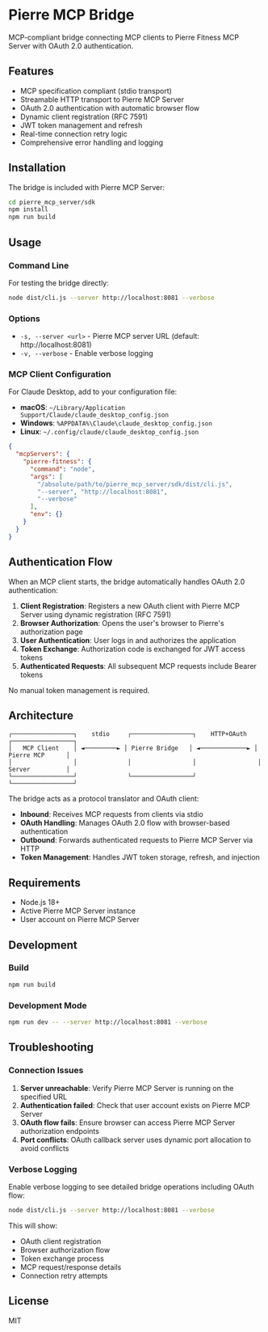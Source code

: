 # Pierre MCP Bridge

MCP-compliant bridge connecting MCP clients to Pierre Fitness MCP Server with OAuth 2.0 authentication.

## Features

- MCP specification compliant (stdio transport)
- Streamable HTTP transport to Pierre MCP Server
- OAuth 2.0 authentication with automatic browser flow
- Dynamic client registration (RFC 7591)
- JWT token management and refresh
- Real-time connection retry logic
- Comprehensive error handling and logging

## Installation

The bridge is included with Pierre MCP Server:

```bash
cd pierre_mcp_server/sdk
npm install
npm run build
```

## Usage

### Command Line

For testing the bridge directly:

```bash
node dist/cli.js --server http://localhost:8081 --verbose
```

### Options

- `-s, --server <url>` - Pierre MCP server URL (default: http://localhost:8081)
- `-v, --verbose` - Enable verbose logging

### MCP Client Configuration

For Claude Desktop, add to your configuration file:

- **macOS**: `~/Library/Application Support/Claude/claude_desktop_config.json`
- **Windows**: `%APPDATA%\Claude\claude_desktop_config.json`
- **Linux**: `~/.config/claude/claude_desktop_config.json`

```json
{
  "mcpServers": {
    "pierre-fitness": {
      "command": "node",
      "args": [
        "/absolute/path/to/pierre_mcp_server/sdk/dist/cli.js",
        "--server", "http://localhost:8081",
        "--verbose"
      ],
      "env": {}
    }
  }
}
```

## Authentication Flow

When an MCP client starts, the bridge automatically handles OAuth 2.0 authentication:

1. **Client Registration**: Registers a new OAuth client with Pierre MCP Server using dynamic registration (RFC 7591)
2. **Browser Authorization**: Opens the user's browser to Pierre's authorization page
3. **User Authentication**: User logs in and authorizes the application
4. **Token Exchange**: Authorization code is exchanged for JWT access tokens
5. **Authenticated Requests**: All subsequent MCP requests include Bearer tokens

No manual token management is required.

## Architecture

```
┌─────────────────┐    stdio     ┌─────────────────┐    HTTP+OAuth   ┌─────────────────┐
│   MCP Client    │ ◄─────────► │ Pierre Bridge   │ ◄─────────────► │ Pierre MCP      │
│                 │              │                 │                 │ Server          │
└─────────────────┘              └─────────────────┘                 └─────────────────┘
```

The bridge acts as a protocol translator and OAuth client:
- **Inbound**: Receives MCP requests from clients via stdio
- **OAuth Handling**: Manages OAuth 2.0 flow with browser-based authentication
- **Outbound**: Forwards authenticated requests to Pierre MCP Server via HTTP
- **Token Management**: Handles JWT token storage, refresh, and injection

## Requirements

- Node.js 18+
- Active Pierre MCP Server instance
- User account on Pierre MCP Server

## Development

### Build

```bash
npm run build
```

### Development Mode

```bash
npm run dev -- --server http://localhost:8081 --verbose
```

## Troubleshooting

### Connection Issues

1. **Server unreachable**: Verify Pierre MCP Server is running on the specified URL
2. **Authentication failed**: Check that user account exists on Pierre MCP Server
3. **OAuth flow fails**: Ensure browser can access Pierre MCP Server authorization endpoints
4. **Port conflicts**: OAuth callback server uses dynamic port allocation to avoid conflicts

### Verbose Logging

Enable verbose logging to see detailed bridge operations including OAuth flow:

```bash
node dist/cli.js --server http://localhost:8081 --verbose
```

This will show:
- OAuth client registration
- Browser authorization flow
- Token exchange process
- MCP request/response details
- Connection retry attempts

## License

MIT